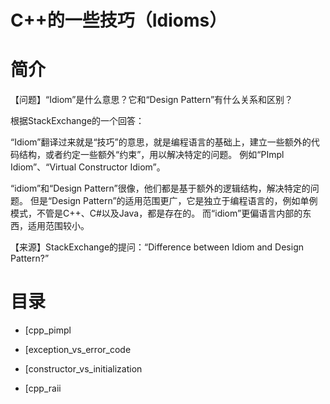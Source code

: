 # C++的一些技巧（Idioms）


# 简介

【问题】“Idiom”是什么意思？它和“Design Pattern”有什么关系和区别？

根据StackExchange的一个回答：

“Idiom”翻译过来就是“技巧”的意思，就是编程语言的基础上，建立一些额外的代码结构，或者约定一些额外“约束”，用以解决特定的问题。
例如“PImpl Idiom”、“Virtual Constructor Idiom”。

“idiom”和“Design Pattern”很像，他们都是基于额外的逻辑结构，解决特定的问题。
但是“Design Pattern”的适用范围更广，它是独立于编程语言的，例如单例模式，不管是C++、C#以及Java，都是存在的。
而“idiom”更偏语言内部的东西，适用范围较小。

【来源】StackExchange的提问：“Difference between Idiom and Design Pattern?”


# 目录

- [cpp_pimpl

- [exception_vs_error_code

- [constructor_vs_initialization

- [cpp_raii




